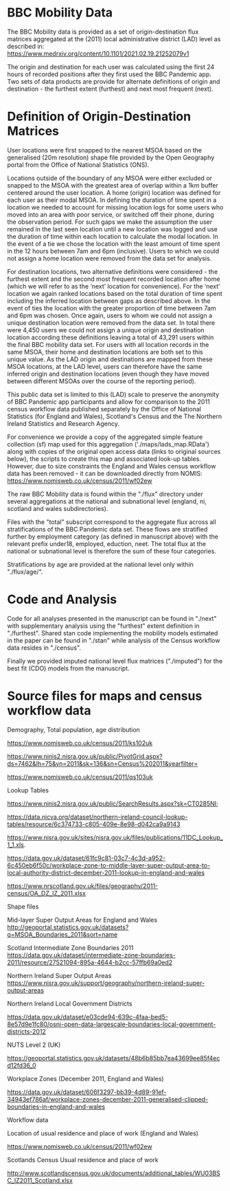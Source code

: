 # BBC Mobility Data

The BBC Mobility data is provided as a set of origin-destination flux matrices aggregated at the (2011) local administrative district (LAD) level as described in: https://www.medrxiv.org/content/10.1101/2021.02.19.21252079v1

The origin and destination for each user was calculated using the first 24 hours of recorded positions after they first used the BBC Pandemic app. Two sets of data products are provide for alternate definitions of origin and destination - the furthest extent (furthest) and next most frequent (next).

# Definition of Origin-Destination Matrices

User locations were first snapped to the nearest MSOA based on the generalised (20m resolution) shape file provided by the Open Geography portal from the Office of National Statistics (ONS).

Locations outside of the boundary of any MSOA were either excluded or snapped to the MSOA with the greatest area of overlap within a 1km buffer centered around the user location. A home (origin) location was defined for each user as their modal MSOA. In defining the duration of time spent in a location we needed to account for missing location logs for some users who moved into an area with poor service, or switched off their phone, during the observation period. For such gaps we make the assumption the user remained in the last seen location until a new location was logged and use the duration of time within each location to calculate the modal location. In the event of a tie we chose the location with the least amount of time spent in the 12 hours between 7am and 6pm (inclusive). Users to which we could not assign a home location were removed from the data set for analysis.

For destination locations, two alternative definitions were considered - the furthest extent and the second most frequent recorded location after home (which we will refer to as the ‘next’ location for convenience). For the ‘next’ location we again ranked locations based on the total duration of time spent including the inferred location between gaps as described above. In the event of ties the location with the greater proportion of time between 7am and 6pm was chosen. Once again, users to whom we could not assign a unique destination location were removed from the data set. In total there were 4,450 users we could not assign a unique origin and destination location according these definitions leaving a total of 43,291 users within the final BBC mobility data set. For users with all location records in the same MSOA, their home and destination locations are both set to this unique value. As the LAD origin and destinations are mapped from these MSOA locations, at the LAD level, users can therefore have the same inferred origin and destination locations (even though they have moved between different MSOAs over the course of the reporting period).

This public data set is limited to this (LAD) scale to preserve the anonymity of BBC Pandemic app participants and allow for comparison to the 2011 census workflow data published separately by the Office of National Statistics (for England and Wales), Scotland's Census and the The Northern Ireland Statistics and Research Agency. 

For convenience we provide a copy of the aggregated simple feature collection (sf) map used for this aggregation ('./maps/lads_map.RData') along with copies of the original open access data (links to original sources below), the scripts to create this map and associated look-up tables. However, due to size constraints the England and Wales census workflow data has been removed - it can be downloaded directly from NOMIS: https://www.nomisweb.co.uk/census/2011/wf02ew

The raw BBC Mobility data is found within the "./flux" directory under several aggregations at the national and subnational level (england, ni, scotland and wales subdirectories). 

Files with the "total" subscript correspond to the aggregate flux across all stratifications of the BBC Pandemic data set. These flows are stratified further by employment category (as defined in manuscript above) with the relevant prefix under18, employed, eduction, neet. The total flux at the national or subnational level is therefore the sum of these four categories.

Stratifications by age are provided at the national level only within "./flux/age/".

# Code and Analysis

Code for all analyses presented in the manuscript can be found in "./next" with supplementary analysis using the "furthest" extent definition in "./furthest". Shared stan code implementing the mobility models estimated in the paper can be found in "./stan" while analysis of the Census workflow data resides in "./census".

Finally we provided imputed national level flux matrices ("./imputed") for the best fit (CDO) models from the manuscript. 

# Source files for maps and census workflow data

Demography, Total population, age distribution

https://www.nomisweb.co.uk/census/2011/ks102uk

https://www.ninis2.nisra.gov.uk/public/PivotGrid.aspx?ds=7462&lh=75&yn=2011&sk=136&sn=Census%202011&yearfilter=

https://www.nomisweb.co.uk/census/2011/qs103uk

Lookup Tables

https://www.ninis2.nisra.gov.uk/public/SearchResults.aspx?sk=CT0285NI;

https://data.nicva.org/dataset/northern-ireland-council-lookup-tables/resource/6c374733-c805-409e-8e98-d042ca9a9143

https://www.nisra.gov.uk/sites/nisra.gov.uk/files/publications/11DC_Lookup_1_1.xls.

https://data.gov.uk/dataset/61fc9c81-03c7-4c3d-a952-6c450eb6f50c/workplace-zone-to-middle-layer-super-output-area-to-local-authority-district-december-2011-lookup-in-england-and-wales

https://www.nrscotland.gov.uk/files/geography/2011-census/OA_DZ_IZ_2011.xlsx

Shape files

Mid-layer Super Output Areas for England and Wales
http://geoportal.statistics.gov.uk/datasets?q=MSOA_Boundaries_2011&sort=name

Scotland Intermediate Zone Boundaries 2011
https://data.gov.uk/dataset/intermediate-zone-boundaries-2011/resource/27521094-895a-4644-b2cc-57ffb69a0ed2

Northern Ireland Super Output Areas 
https://www.nisra.gov.uk/support/geography/northern-ireland-super-output-areas

Northern Ireland Local Government Districts

https://data.gov.uk/dataset/e03cde94-639c-4faa-bed5-8e57d9e1fc80/osni-open-data-largescale-boundaries-local-government-districts-2012

NUTS Level 2 (UK)

https://geoportal.statistics.gov.uk/datasets/48b6b85bb7ea43699ee85f4ecd12fd36_0

Workplace Zones (December 2011, England and Wales)

https://data.gov.uk/dataset/606f3297-bb39-4d89-91ef-34943ef786af/workplace-zones-december-2011-generalised-clipped-boundaries-in-england-and-wales

Workflow data

Location of usual residence and place of work (England and Wales)

https://www.nomisweb.co.uk/census/2011/wf02ew

Scotlands Census Usual residence and place of work

http://www.scotlandscensus.gov.uk/documents/additional_tables/WU03BSC_IZ2011_Scotland.xlsx